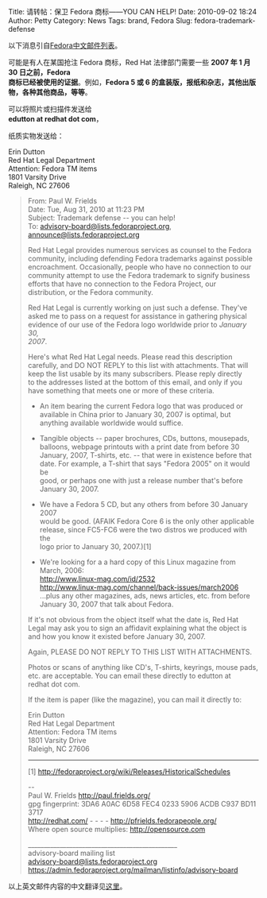 Title: 请转帖：保卫 Fedora 商标——YOU CAN HELP!
Date: 2010-09-02 18:24
Author: Petty
Category: News
Tags: brand, Fedora
Slug: fedora-trademark-defense

以下消息引自[Fedora中文邮件列表](https://admin.fedoraproject.org/mailman/listinfo/chinese)。

可能是有人在某国抢注 Fedora 商标，Red Hat 法律部门需要一些 **2007 年 1
月 30 日之前，Fedora  
商标已经被使用的证据**。例如，**Fedora 5 或 6
的盒装版，报纸和杂志，其他出版物，各种其他商品，等等**。

可以将照片或扫描件发送给  
**edutton at redhat dot com**，

纸质实物发送给：

Erin Dutton  
Red Hat Legal Department  
Attention: Fedora TM items  
1801 Varsity Drive  
Raleigh, NC 27606

> From: Paul W. Frields  
>  Date: Tue, Aug 31, 2010 at 11:23 PM  
>  Subject: Trademark defense -- you can help!  
>  To: advisory-board@lists.fedoraproject.org,
> announce@lists.fedoraproject.org  
>   
>  Red Hat Legal provides numerous services as counsel to the Fedora  
>  community, including defending Fedora trademarks against possible  
>  encroachment. Occasionally, people who have no connection to our  
>  community attempt to use the Fedora trademark to signify business  
>  efforts that have no connection to the Fedora Project, our  
>  distribution, or the Fedora community.  
>   
>  Red Hat Legal is currently working on just such a defense. They've  
>  asked me to pass on a request for assistance in gathering physical  
>  evidence of our use of the Fedora logo worldwide prior to *January
> 30,  
>  2007*.  
>   
>  Here's what Red Hat Legal needs. Please read this description  
>  carefully, and DO NOT REPLY to this list with attachments. That will  
>  keep the list usable by its many subscribers. Please reply directly  
>  to the addresses listed at the bottom of this email, and only if you  
>  have something that meets one or more of these criteria.  
>   
>  * An item bearing the current Fedora logo that was produced or  
>  available in China prior to January 30, 2007 is optimal, but  
>  anything available worldwide would suffice.  
>   
>  * Tangible objects -- paper brochures, CDs, buttons, mousepads,  
>  balloons, webpage printouts with a print date from before 30  
>  January, 2007, T-shirts, etc. -- that were in existence before that  
>  date. For example, a T-shirt that says "Fedora 2005" on it would be  
>  good, or perhaps one with just a release number that's before  
>  January 30, 2007.  
>   
>  * We have a Fedora 5 CD, but any others from before 30 January 2007  
>  would be good. (AFAIK Fedora Core 6 is the only other applicable  
>  release, since FC5-FC6 were the two distros we produced with the  
>  logo prior to January 30, 2007.)[1]  
>   
>  * We're looking for a a hard copy of this Linux magazine from  
>  March, 2006:  
>  http://www.linux-mag.com/id/2532  
>  http://www.linux-mag.com/channel/back-issues/march2006  
>  ...plus any other magazines, ads, news articles, etc. from before  
>  January 30, 2007 that talk about Fedora.  
>   
>  If it's not obvious from the object itself what the date is, Red Hat  
>  Legal may ask you to sign an affidavit explaining what the object is  
>  and how you know it existed before January 30, 2007.  
>   
>  Again, PLEASE DO NOT REPLY TO THIS LIST WITH ATTACHMENTS.  
>   
>  Photos or scans of anything like CD's, T-shirts, keyrings, mouse
> pads,  
>  etc. are acceptable. You can email these directly to edutton at  
>  redhat dot com.  
>   
>  If the item is paper (like the magazine), you can mail it directly
> to:  
>   
>  Erin Dutton  
>  Red Hat Legal Department  
>  Attention: Fedora TM items  
>  1801 Varsity Drive  
>  Raleigh, NC 27606  
>   
>  * * *  
>  [1] http://fedoraproject.org/wiki/Releases/HistoricalSchedules  
>   
>  --  
>  Paul W. Frields http://paul.frields.org/  
>  gpg fingerprint: 3DA6 A0AC 6D58 FEC4 0233 5906 ACDB C937 BD11 3717  
>  http://redhat.com/ - - - - http://pfrields.fedorapeople.org/  
>  Where open source multiplies: http://opensource.com  
>
> \_\_\_\_\_\_\_\_\_\_\_\_\_\_\_\_\_\_\_\_\_\_\_\_\_\_\_\_\_\_\_\_\_\_\_\_\_\_\_\_\_\_\_\_\_\_\_  
>  advisory-board mailing list  
>  advisory-board@lists.fedoraproject.org  
>  https://admin.fedoraproject.org/mailman/listinfo/advisory-board

以上英文邮件内容的中文翻译见[这里](http://www.linux-ren.org/modules/newbb/viewtopic.php?topic_id=56228&forum=72)。
